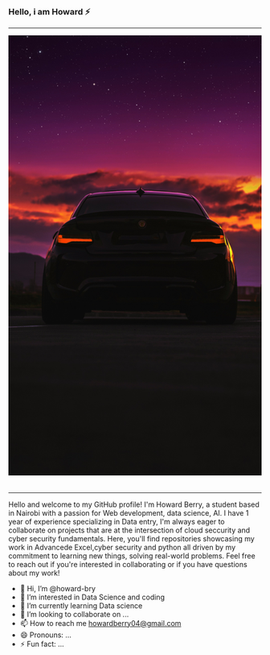 ### Hello, i am Howard  ⚡
***
![BMW](alex-dorcioman-Mlxqo9b0J4A-unsplash.jpg)
![]()
***
Hello and welcome to my GitHub profile! I'm Howard Berry, a student based in Nairobi with a passion for Web development, data science, AI. I have 1 year of experience specializing in Data entry, I'm always eager to collaborate on projects that are at the intersection of cloud seccurity and cyber security fundamentals. Here, you'll find repositories showcasing my work in  Advancede Excel,cyber security and python all driven by my commitment to learning new things, solving real-world problems. Feel free to reach out if you're interested in collaborating or if you have questions about my work!


- 👋 Hi, I’m @howard-bry
- 👀 I’m interested in Data Science and coding
- 🌱 I’m currently learning Data science
- 💞️ I’m looking to collaborate on ...
- 📫 How to reach me howardberry04@gmail.com 
- 😄 Pronouns: ...
- ⚡ Fun fact: ...

<!---
howard-bry/howard-bry is a ✨ special ✨ repository because its `README.md` (this file) appears on your GitHub profile.
You can click the Preview link to take a look at your changes.
---> 

